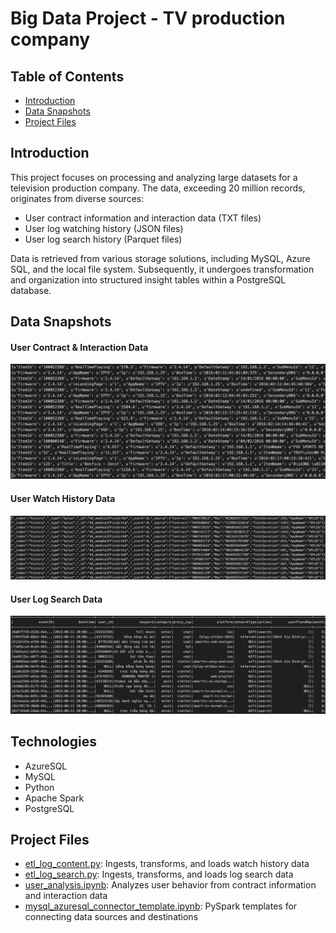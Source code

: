 # Big Data Project - TV production company

## Table of Contents
- [Introduction](#introduction)
- [Data Snapshots](#data-snapshots)
- [Project Files](#project-files)

## Introduction

This project focuses on processing and analyzing large datasets for a television production company. The data, exceeding 20 million records, originates from diverse sources:

- User contract information and interaction data (TXT files)
- User log watching history (JSON files)
- User log search history (Parquet files)

Data is retrieved from various storage solutions, including MySQL, Azure SQL, and the local file system. Subsequently, it undergoes transformation and organization into structured insight tables within a PostgreSQL database.

## Data Snapshots

#### User Contract & Interaction Data
![User Contract Inforamtion & Interaction Data](https://github.com/MarcusLe02/big-data-tv-production/blob/main/contract_interaction.png)
#### User Watch History Data
![User Watch History Data](https://github.com/MarcusLe02/big-data-tv-production/blob/main/log_duration.png)
#### User Log Search Data
![User Log Search Data](https://github.com/MarcusLe02/big-data-tv-production/blob/main/log_search.png)

## Technologies

- AzureSQL
- MySQL
- Python
- Apache Spark
- PostgreSQL

## Project Files

- [etl_log_content.py](https://github.com/MarcusLe02/big-data-tv-production/blob/main/etl_log_content.py): Ingests, transforms, and loads watch history data
- [etl_log_search.py](https://github.com/MarcusLe02/big-data-tv-production/blob/main/etl_log_search.ipynb): Ingests, transforms, and loads log search data
- [user_analysis.ipynb](https://github.com/MarcusLe02/big-data-tv-production/blob/main/user_analysis.ipynb): Analyzes user behavior from contract information and interaction data
- [mysql_azuresql_connector_template.ipynb](https://github.com/MarcusLe02/big-data-tv-production/blob/main/mysql_azuresql_connector_template.ipynb): PySpark templates for connecting data sources and destinations

